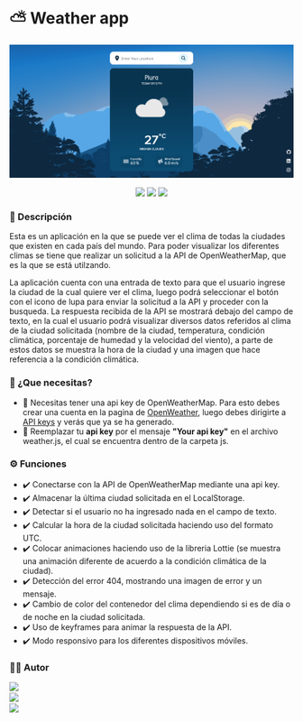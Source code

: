 # ⛅ Weather app

[![Weather app image](https://raw.githubusercontent.com/JuanZ-Dev/Weather-App/main/images/weatherApp.png "Weather app image")](https://raw.githubusercontent.com/JuanZ-Dev/Weather-App/main/images/weatherApp.png "Weather app image")

<div align="center" dir="auto">
  <img src="https://img.shields.io/badge/HTML5-E34F26?style=for-the-badge&logo=html5&logoColor=white">
  <img src="https://img.shields.io/badge/CSS3-1572B6?style=for-the-badge&logo=css3&logoColor=white">
  <img src="https://img.shields.io/badge/JavaScript-F7DF1E?style=for-the-badge&logo=javascript&logoColor=black">
</div>

### 📝 Descripción
Esta es un aplicación en la que se puede ver el clima de todas la ciudades que existen en cada país del mundo. Para poder visualizar los diferentes climas se tiene que realizar un solicitud a la API de OpenWeatherMap, que es la que se está utilzando.

La aplicación cuenta con una entrada de texto para que el usuario ingrese la ciudad de la cual quiere ver el clima, luego podrá seleccionar el botón con el icono de lupa para enviar la solicitud a la API y proceder con la busqueda. La respuesta recibida de la API se mostrará debajo del campo de texto, en la cual el usuario podrá visualizar diversos datos referidos al clima de la ciudad solicitada (nombre de la ciudad, temperatura, condición climática, porcentaje de humedad y la velocidad del viento), a parte de estos datos se muestra la hora de la ciudad y una imagen que hace referencia a la condición climática.

### 🤔 ¿Que necesitas?
- 🔹 Necesitas tener una api key de OpenWeatherMap. Para esto debes crear una cuenta en la pagina de [OpenWeather](https://openweathermap.org/ "OpenWeather"), luego debes dirigirte a [API keys](https://openweathermap.org/ "OpenWeather") y verás que ya se ha generado.
- 🔹 Reemplazar tu **api key** por el mensaje **"Your api key"** en el archivo weather.js, el cual se encuentra dentro de la carpeta js.

### ⚙ Funciones
- ✔️ Conectarse con la API de OpenWeatherMap mediante una api key.
- ✔️ Almacenar la última ciudad solicitada en el LocalStorage.
- ✔️ Detectar si el usuario no ha ingresado nada en el campo de texto.
- ✔️ Calcular la hora de la ciudad solicitada haciendo uso del formato UTC.
- ✔️ Colocar animaciones haciendo uso de la libreria Lottie (se muestra una animación diferente de acuerdo a la condición climática de la ciudad).
- ✔️ Detección del error 404, mostrando una imagen de error y un mensaje.
- ✔️ Cambio de color del contenedor del clima dependiendo si es de día o de noche en la ciudad solicitada.
- ✔️ Uso de keyframes para animar la respuesta de la API.
- ✔️ Modo responsivo para los diferentes dispositivos móviles.

### 👨‍💻 Autor
<div>
  <a href="https://github.com/JuanZ-Dev" target="_blank">
    <img src="https://img.shields.io/badge/GitHub-100000?style=for-the-badge&logo=github&logoColor=white">
  </a><br/>
  <a href="https://www.linkedin.com/in/juan-zapata-durand/" target="_blank">
    <img src="https://img.shields.io/badge/LinkedIn-0077B5?style=for-the-badge&logo=linkedin&logoColor=white">
  </a><br/>
  <a href="https://www.instagram.com/juanz_98/" target="_blank">
    <img src="https://img.shields.io/badge/Instagram-E4405F?style=for-the-badge&logo=instagram&logoColor=white">
  </a><br/>
</div>
